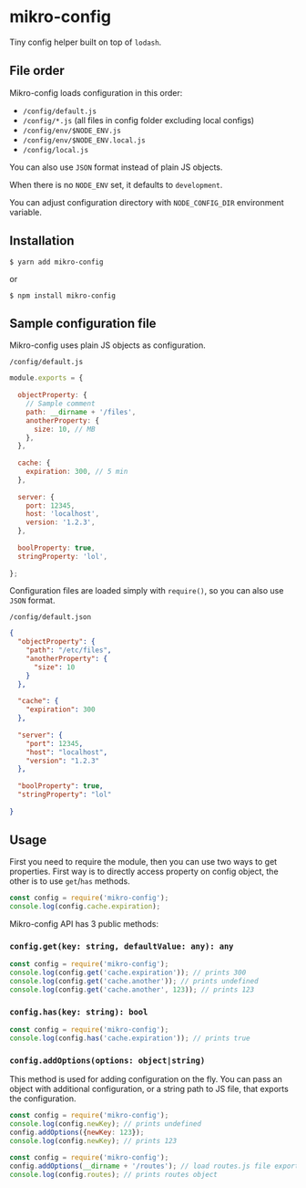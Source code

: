 # mikro-config

Tiny config helper built on top of `lodash`. 

## File order

Mikro-config loads configuration in this order:

 - `/config/default.js`
 - `/config/*.js` (all files in config folder excluding local configs)
 - `/config/env/$NODE_ENV.js`
 - `/config/env/$NODE_ENV.local.js`
 - `/config/local.js`

You can also use `JSON` format instead of plain JS objects.

When there is no `NODE_ENV` set, it defaults to `development`. 

You can adjust configuration directory with `NODE_CONFIG_DIR` environment variable.  

## Installation

`$ yarn add mikro-config`
 
or 

`$ npm install mikro-config`

## Sample configuration file

Mikro-config uses plain JS objects as configuration. 

`/config/default.js`

```javascript
module.exports = {
 
  objectProperty: {
    // Sample comment
    path: __dirname + '/files',
    anotherProperty: {
      size: 10, // MB
    },
  },
 
  cache: {
    expiration: 300, // 5 min
  },
 
  server: {
    port: 12345,
    host: 'localhost',
    version: '1.2.3',
  },
 
  boolProperty: true,
  stringProperty: 'lol',
 
};
```

Configuration files are loaded simply with `require()`, so you can also use `JSON` format.

`/config/default.json`

```json
{
  "objectProperty": {
    "path": "/etc/files",
    "anotherProperty": {
      "size": 10
    }
  },
 
  "cache": {
    "expiration": 300
  },
 
  "server": {
    "port": 12345,
    "host": "localhost",
    "version": "1.2.3"
  },
 
  "boolProperty": true,
  "stringProperty": "lol"
 
}
```

## Usage

First you need to require the module, then you can use two ways to get properties. First 
way is to directly access property on config object, the other is to use `get`/`has` methods.  

```javascript
const config = require('mikro-config');
console.log(config.cache.expiration);
```

Mikro-config API has 3 public methods: 

### `config.get(key: string, defaultValue: any): any`

```javascript
const config = require('mikro-config');
console.log(config.get('cache.expiration')); // prints 300
console.log(config.get('cache.another')); // prints undefined
console.log(config.get('cache.another', 123)); // prints 123
```

### `config.has(key: string): bool`

```javascript
const config = require('mikro-config');
console.log(config.has('cache.expiration')); // prints true
```

### `config.addOptions(options: object|string)`

This method is used for adding configuration on the fly. You can pass an object with additional 
configuration, or a string path to JS file, that exports the configuration. 

```javascript
const config = require('mikro-config');
console.log(config.newKey); // prints undefined
config.addOptions({newKey: 123});
console.log(config.newKey); // prints 123 
```

```javascript
const config = require('mikro-config');
config.addOptions(__dirname + '/routes'); // load routes.js file exporting routes object
console.log(config.routes); // prints routes object 
```
